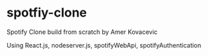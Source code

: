 # spotfiy-clone
Spotify Clone build from scratch by Amer Kovacevic

Using React.js, nodeserver.js, spotifyWebApi, spotifyAuthentication
